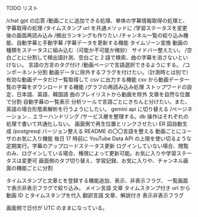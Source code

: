 TODO リスト

/chat gpt の応答
/動画ごとに追加できる処理、単体の字幕情報取得の処理と、字幕取得の処理
/タイムスタンプ url を共通メソッドに
/学習ステータスを変更後の画面再読み込み
/頻出ランキングも作りたい
/チャンネル一覧の絞り込み機能、自動字幕と手動字幕
/字幕データを更新する機能
タイムゾーン変換
動画の種類をステータスに組み込む（可能か不可能か微妙）
サイドバー整えたい。
/空白ごとに分割して頻出語計測、空白ごと 2 語で検索、曲の字幕を消さないといけない。
言語の方言のタグ付け
/動画ページで言語選択できるようにする。
/コンポーネント分割
動画データに除外するフラグを付けたい。（計測時とは別で）
有効な動画データだけ一覧取得して csv に出力する機能
csv から動画データ一覧の字幕をダウンロードする機能
/グラフの再読み込み処理
ストップワードの設定、日本語、英語、韓国語
曲のプレイリストから動画を除外
文章を自然な位置で分割
自動字幕の一覧表示
分析ツールで言語ごとにきちんと分けたい。また、英語の場合形態素解析を行うようにしたい。
gemini api に切り替える
/ページネーション...
エラーハンドリング
/サービス層を整理する。db 操作はそれぞれの処理で書いて共通化しない。
画面側で再生位置とリンクさせたい
ER 図自動生成
/postgresql バージョン整える
README の〇〇言語を整える
動画ごとにユーザのお気に入り機能
毎日 17 時前に YouTube Data API の上限を使い切るような定期実行。字幕のアップロードステータス更新
ログインしていない場合、閲覧のみ、ログインしている場合、権限によって更新可能。お気に入りや学習ステータスは変更可
画面側のタブ切り替え、学習記録、お気に入りや、チャンネル画面の機能ごとに分割

タイムスタンプと文章とを登録する機能追加、表示、非表示フラグ、
一覧画面で表示非表示フラグで絞り込み。
メイン言語 文章 タイムスタンプ付き url から動画 ID とタイムスタンプを代入
翻訳言語 文章、解説付き
表示非表示フラグ

画面側で日付が UTC のままになっている。
